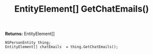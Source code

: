 ﻿---
uid: crmscript_ref_NSPersonEntity_GetChatEmails
title: EntityElement[] GetChatEmails()
intellisense: NSPersonEntity.GetChatEmails
keywords: NSPersonEntity, GetChatEmails
so.topic: reference
---



**Returns:** EntityElement[]


```crmscript
NSPersonEntity thing;
EntityElement[] chatEmails  = thing.GetChatEmails();
```


